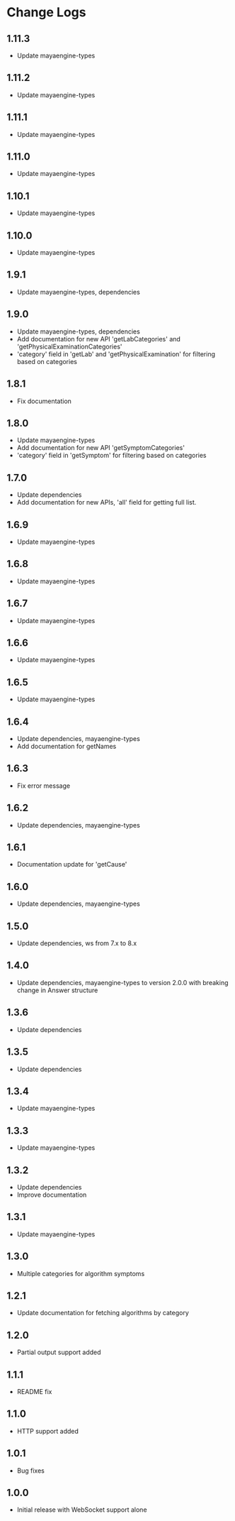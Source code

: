# Change Logs

## 1.11.3

- Update mayaengine-types

## 1.11.2

- Update mayaengine-types

## 1.11.1

- Update mayaengine-types

## 1.11.0

- Update mayaengine-types

## 1.10.1

- Update mayaengine-types

## 1.10.0

- Update mayaengine-types

## 1.9.1

- Update mayaengine-types, dependencies

## 1.9.0

- Update mayaengine-types, dependencies
- Add documentation for new API 'getLabCategories' and 'getPhysicalExaminationCategories'
- 'category' field in 'getLab' and 'getPhysicalExamination' for filtering based on categories

## 1.8.1

- Fix documentation

## 1.8.0

- Update mayaengine-types
- Add documentation for new API 'getSymptomCategories'
- 'category' field in 'getSymptom' for filtering based on categories

## 1.7.0

- Update dependencies
- Add documentation for new APIs, 'all' field for getting full list.

## 1.6.9

- Update mayaengine-types

## 1.6.8

- Update mayaengine-types

## 1.6.7

- Update mayaengine-types

## 1.6.6

- Update mayaengine-types

## 1.6.5

- Update mayaengine-types

## 1.6.4

- Update dependencies, mayaengine-types
- Add documentation for getNames

## 1.6.3

- Fix error message

## 1.6.2

- Update dependencies, mayaengine-types

## 1.6.1

- Documentation update for 'getCause'

## 1.6.0

- Update dependencies, mayaengine-types

## 1.5.0

- Update dependencies, ws from 7.x to 8.x

## 1.4.0

- Update dependencies, mayaengine-types to version 2.0.0 with breaking change in Answer structure

## 1.3.6

- Update dependencies

## 1.3.5

- Update dependencies

## 1.3.4

- Update mayaengine-types

## 1.3.3

- Update mayaengine-types

## 1.3.2

- Update dependencies
- Improve documentation

## 1.3.1

- Update mayaengine-types

## 1.3.0

- Multiple categories for algorithm symptoms

## 1.2.1

- Update documentation for fetching algorithms by category

## 1.2.0

- Partial output support added

## 1.1.1

- README fix

## 1.1.0

- HTTP support added

## 1.0.1

- Bug fixes

## 1.0.0

- Initial release with WebSocket support alone
